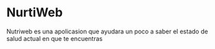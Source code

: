 # NurtiWeb
Nutriweb es una apolicasion que ayudara un poco a saber el estado de salud actual en que te encuentras 
